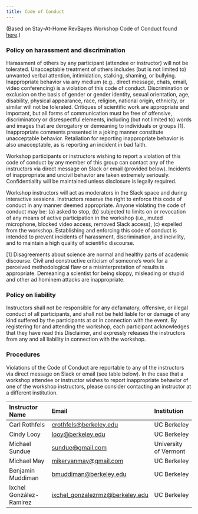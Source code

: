 ```yaml
---
title: Code of Conduct
---
```


(Based on Stay-At-Home RevBayes Workshop Code of Conduct found [here](https://drive.google.com/file/d/1XHeS8wmRy_sezBdt_rMXWAkVkAi0Pyj8/view).)

### Policy on harassment and discrimination

Harassment of others by any participant (attendee or instructor) will not be tolerated. Unacceptable treatment of others includes (but is not limited to) unwanted verbal attention, intimidation, stalking, shaming, or bullying. Inappropriate behavior via any medium (e.g., direct message, chats, email, video conferencing) is a violation of this code of conduct. Discrimination or exclusion on the basis of gender or gender identity, sexual orientation, age, disability, physical appearance, race, religion, national origin, ethnicity, or similar will not be tolerated. Critiques of scientific work are appropriate and important, but all forms of communication must be free of offensive, discriminatory or disrespectful elements, including (but not limited to) words and images that are derogatory or demeaning to individuals or groups [1]. Inappropriate comments presented in a joking manner constitute unacceptable behavior. Retaliation for reporting inappropriate behavior is also unacceptable, as is reporting an incident in bad faith.

Workshop participants or instructors wishing to report a violation of this code of conduct by any member of this group can contact any of the instructors via direct message on Slack or email (provided below). Incidents of inappropriate and uncivil behavior are taken extremely seriously. Confidentiality will be maintained unless disclosure is legally required.

Workshop instructors will act as moderators in the Slack space and during interactive sessions. Instructors reserve the right to enforce this code of conduct in any manner deemed appropriate. Anyone violating the code of conduct may be: (a) asked to stop, (b) subjected to limits on or revocation of any means of active participation in the workshop (i.e., muted microphone, blocked video access, removed Slack access), (c) expelled from the workshop. Establishing and enforcing this code of conduct is intended to prevent incidents of harassment, discrimination, and incivility, and to maintain a high quality of scientific discourse.

[1] Disagreements about science are normal and healthy parts of academic discourse. Civil and constructive criticism of someone’s work for a perceived methodological flaw or a misinterpretation of results is appropriate. Demeaning a scientist for being sloppy, misleading or stupid and other ad hominem attacks are inappropriate.

### Policy on liability

Instructors shall not be responsible for any defamatory, offensive, or illegal conduct of all participants, and shall not be held liable for or damage of any kind suffered by the participants at or in connection with the event. By registering for and attending the workshop, each participant acknowledges that they have read this Disclaimer, and expressly releases the instructors from any and all liability in connection with the workshop.

### Procedures

Violations of the Code of Conduct are reportable to any of the instructors via direct message on Slack or email (see table below). In the case that a workshop attendee or instructor wishes to report inappropriate behavior of one of the workshop instructors, please consider contacting an instructor at a different institution.

| Instructor Name                       | Email                                                                     | Institution
| :---                                  | :---                                                                      | :---
| Carl Rothfels                         | [crothfels@berkeley.edu](mailto:crothfels@berkeley.edu)                   | UC Berkeley
| Cindy Looy                            | [looy@berkeley.edu](mailto:looy@berkeley.edu)                             | UC Berkeley
| Michael Sundue                        | [sundue@gmail.com](mailto:sundue@gmail.com)                               | University of Vermont
| Michael May                           | [mikeryanmay@gmail.com](mailto:mikeryanmay@gmail.com)                     | UC Berkeley
| Benjamin Muddiman                     | [bmuddiman@berkeley.edu](mailto:bmuddiman@berkeley.edu)                   | UC Berkeley
| Ixchel Gonz&aacute;lez-Ram&iacute;rez | [ixchel_gonzalezrmz@berkeley.edu](mailto:ixchel_gonzalezrmz@berkeley.edu) | UC Berkeley
